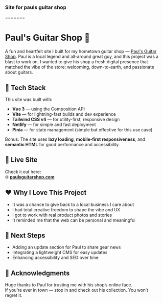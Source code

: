 ### Site for pauls guitar shop
=======
# Paul's Guitar Shop 🎸

A fun and heartfelt site I built for my hometown guitar shop — [Paul's Guitar Shop](https://paulsguitarshop.com). Paul is a local legend and all-around great guy, and this project was a blast to work on. I wanted to give his shop a fresh digital presence that matched the vibe of the store: welcoming, down-to-earth, and passionate about guitars.

## 🧰 Tech Stack

This site was built with:

- **Vue 3** — using the Composition API
- **Vite** — for lightning-fast builds and dev experience
- **Tailwind CSS v4** — for utility-first, responsive design
- **Netlify** — for simple and fast deployment
- **Pinia** — for state management (simple but effective for this use case)

Bonus: The site uses **lazy loading**, **mobile-first responsiveness**, and **semantic HTML** for good performance and accessibility.

## 🚀 Live Site

Check it out here:  
🌐 **[paulsguitarshop.com](https://paulsguitarshop.com)**

## ❤️ Why I Love This Project

- It was a chance to give back to a local business I care about
- I had total creative freedom to shape the vibe and UX
- I got to work with real product photos and stories
- It reminded me that the web can be personal and meaningful

## 📸 Next Steps

- Adding an update section for Paul to share gear news
- Integrating a lightweight CMS for easy updates
- Enhancing accessibility and SEO over time

## 🙌 Acknowledgments

Huge thanks to Paul for trusting me with his shop’s online face.  
If you're ever in town — stop in and check out his collection. You won’t regret it.
